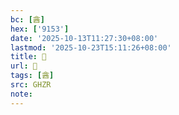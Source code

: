 ```yaml
---
bc: [酓]
hex: ['9153']
date: '2025-10-13T11:27:30+08:00'
lastmod: '2025-10-23T15:11:26+08:00'
title: 󰘈
url: 󰘈
tags: [酓]
src: GHZR
note:
---
```

